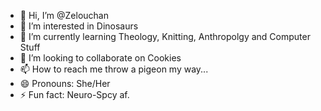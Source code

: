 - 👋 Hi, I’m @Zelouchan
- 👀 I’m interested in Dinosaurs
- 🌱 I’m currently learning Theology, Knitting, Anthropolgy and Computer Stuff
- 💞️ I’m looking to collaborate on Cookies
- 📫 How to reach me throw a pigeon my way...
- 😄 Pronouns: She/Her
- ⚡ Fun fact: Neuro-Spcy af.

<!---
Zelouchan/Zelouchan is a ✨ special ✨ repository because its `README.md` (this file) appears on your GitHub profile.
You can click the Preview link to take a look at your changes.
--->

